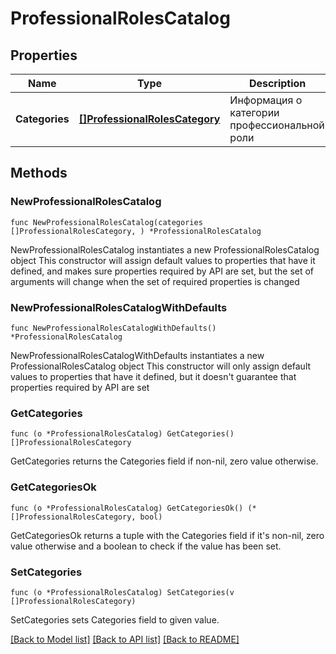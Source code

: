 # ProfessionalRolesCatalog

## Properties

Name | Type | Description | Notes
------------ | ------------- | ------------- | -------------
**Categories** | [**[]ProfessionalRolesCategory**](ProfessionalRolesCategory.md) | Информация о категории профессиональной роли | 

## Methods

### NewProfessionalRolesCatalog

`func NewProfessionalRolesCatalog(categories []ProfessionalRolesCategory, ) *ProfessionalRolesCatalog`

NewProfessionalRolesCatalog instantiates a new ProfessionalRolesCatalog object
This constructor will assign default values to properties that have it defined,
and makes sure properties required by API are set, but the set of arguments
will change when the set of required properties is changed

### NewProfessionalRolesCatalogWithDefaults

`func NewProfessionalRolesCatalogWithDefaults() *ProfessionalRolesCatalog`

NewProfessionalRolesCatalogWithDefaults instantiates a new ProfessionalRolesCatalog object
This constructor will only assign default values to properties that have it defined,
but it doesn't guarantee that properties required by API are set

### GetCategories

`func (o *ProfessionalRolesCatalog) GetCategories() []ProfessionalRolesCategory`

GetCategories returns the Categories field if non-nil, zero value otherwise.

### GetCategoriesOk

`func (o *ProfessionalRolesCatalog) GetCategoriesOk() (*[]ProfessionalRolesCategory, bool)`

GetCategoriesOk returns a tuple with the Categories field if it's non-nil, zero value otherwise
and a boolean to check if the value has been set.

### SetCategories

`func (o *ProfessionalRolesCatalog) SetCategories(v []ProfessionalRolesCategory)`

SetCategories sets Categories field to given value.



[[Back to Model list]](../README.md#documentation-for-models) [[Back to API list]](../README.md#documentation-for-api-endpoints) [[Back to README]](../README.md)



